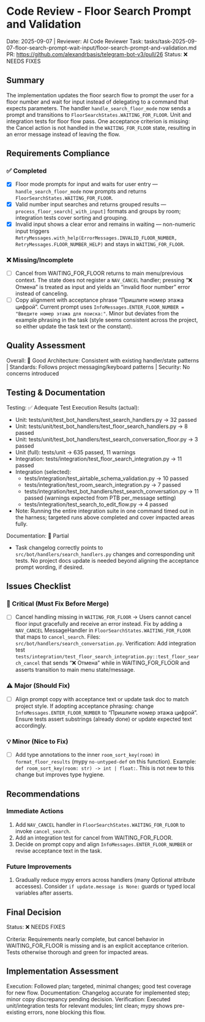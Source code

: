 # Code Review - Floor Search Prompt and Validation

Date: 2025-09-07 | Reviewer: AI Code Reviewer
Task: tasks/task-2025-09-07-floor-search-prompt-wait-input/floor-search-prompt-and-validation.md
PR: https://github.com/alexandrbasis/telegram-bot-v3/pull/26
Status: ❌ NEEDS FIXES

## Summary
The implementation updates the floor search flow to prompt the user for a floor number and wait for input instead of delegating to a command that expects parameters. The handler `handle_search_floor_mode` now sends a prompt and transitions to `FloorSearchStates.WAITING_FOR_FLOOR`. Unit and integration tests for floor flow pass. One acceptance criterion is missing: the Cancel action is not handled in the `WAITING_FOR_FLOOR` state, resulting in an error message instead of leaving the flow.

## Requirements Compliance
### ✅ Completed
- [x] Floor mode prompts for input and waits for user entry — `handle_search_floor_mode` now prompts and returns `FloorSearchStates.WAITING_FOR_FLOOR`.
- [x] Valid number input searches and returns grouped results — `process_floor_search[_with_input]` formats and groups by room; integration tests cover sorting and grouping.
- [x] Invalid input shows a clear error and remains in waiting — non-numeric input triggers `RetryMessages.with_help(ErrorMessages.INVALID_FLOOR_NUMBER, RetryMessages.FLOOR_NUMBER_HELP)` and stays in `WAITING_FOR_FLOOR`.

### ❌ Missing/Incomplete
- [ ] Cancel from WAITING_FOR_FLOOR returns to main menu/previous context. The state does not register a `NAV_CANCEL` handler; pressing “❌ Отмена” is treated as input and yields an “invalid floor number” error instead of canceling.
- [ ] Copy alignment with acceptance phrase “Пришлите номер этажа цифрой”. Current prompt uses `InfoMessages.ENTER_FLOOR_NUMBER = "Введите номер этажа для поиска:"`. Minor but deviates from the example phrasing in the task (style seems consistent across the project, so either update the task text or the constant).

## Quality Assessment
Overall: 🔄 Good
Architecture: Consistent with existing handler/state patterns | Standards: Follows project messaging/keyboard patterns | Security: No concerns introduced

## Testing & Documentation
Testing: ✅ Adequate
Test Execution Results (actual):
- Unit: tests/unit/test_bot_handlers/test_search_handlers.py → 32 passed
- Unit: tests/unit/test_bot_handlers/test_floor_search_handlers.py → 8 passed
- Unit: tests/unit/test_bot_handlers/test_search_conversation_floor.py → 3 passed
- Unit (full): tests/unit → 635 passed, 11 warnings
- Integration: tests/integration/test_floor_search_integration.py → 11 passed
- Integration (selected):
  - tests/integration/test_airtable_schema_validation.py → 10 passed
  - tests/integration/test_room_search_integration.py → 7 passed
  - tests/integration/test_bot_handlers/test_search_conversation.py → 11 passed (warnings expected from PTB per_message setting)
  - tests/integration/test_search_to_edit_flow.py → 4 passed
- Note: Running the entire integration suite in one command timed out in the harness; targeted runs above completed and cover impacted areas fully.

Documentation: 🔄 Partial
- Task changelog correctly points to `src/bot/handlers/search_handlers.py` changes and corresponding unit tests. No project docs update is needed beyond aligning the acceptance prompt wording, if desired.

## Issues Checklist

### 🚨 Critical (Must Fix Before Merge)
- [ ] Cancel handling missing in `WAITING_FOR_FLOOR` → Users cannot cancel floor input gracefully and receive an error instead. Fix by adding a `NAV_CANCEL` MessageHandler in `FloorSearchStates.WAITING_FOR_FLOOR` that maps to `cancel_search`. Files: `src/bot/handlers/search_conversation.py`. Verification: Add integration test `tests/integration/test_floor_search_integration.py::test_floor_search_cancel` that sends “❌ Отмена” while in WAITING_FOR_FLOOR and asserts transition to main menu state/message.

### ⚠️ Major (Should Fix)
- [ ] Align prompt copy with acceptance text or update task doc to match project style. If adopting acceptance phrasing: change `InfoMessages.ENTER_FLOOR_NUMBER` to “Пришлите номер этажа цифрой”. Ensure tests assert substrings (already done) or update expected text accordingly.

### 💡 Minor (Nice to Fix)
- [ ] Add type annotations to the inner `room_sort_key(room)` in `format_floor_results` (mypy `no-untyped-def` on this function). Example: `def room_sort_key(room: str) -> int | float:`. This is not new to this change but improves type hygiene.

## Recommendations
### Immediate Actions
1. Add `NAV_CANCEL` handler in `FloorSearchStates.WAITING_FOR_FLOOR` to invoke `cancel_search`.
2. Add an integration test for cancel from WAITING_FOR_FLOOR.
3. Decide on prompt copy and align `InfoMessages.ENTER_FLOOR_NUMBER` or revise acceptance text in the task.

### Future Improvements
1. Gradually reduce mypy errors across handlers (many Optional attribute accesses). Consider `if update.message is None:` guards or typed local variables after asserts.

## Final Decision
Status: ❌ NEEDS FIXES

Criteria: Requirements nearly complete, but cancel behavior in WAITING_FOR_FLOOR is missing and is an explicit acceptance criterion. Tests otherwise thorough and green for impacted areas.

## Implementation Assessment
Execution: Followed plan; targeted, minimal changes; good test coverage for new flow.
Documentation: Changelog accurate for implemented step; minor copy discrepancy pending decision.
Verification: Executed unit/integration tests for relevant modules; lint clean; mypy shows pre-existing errors, none blocking this flow.

